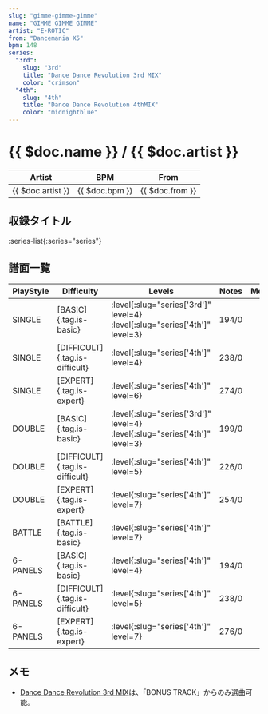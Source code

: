 ```yaml
---
slug: "gimme-gimme-gimme"
name: "GIMME GIMME GIMME"
artist: "E-ROTIC"
from: "Dancemania X5"
bpm: 148
series:
  "3rd":
    slug: "3rd"
    title: "Dance Dance Revolution 3rd MIX"
    color: "crimson"
  "4th":
    slug: "4th"
    title: "Dance Dance Revolution 4thMIX"
    color: "midnightblue"
---
```


# {{ $doc.name }} / {{ $doc.artist }}

|Artist|BPM|From|
|------|---|----|
|{{ $doc.artist }}|{{ $doc.bpm }}|{{ $doc.from }}|

## 収録タイトル

:series-list{:series="series"}

## 譜面一覧

|PlayStyle|Difficulty|Levels|Notes|Movie|
|---------|----------|------|-----|-----|
|SINGLE|[BASIC]{.tag.is-basic}|:level{:slug="series['3rd']" level=4} :level{:slug="series['4th']" level=3}|194/0||
|SINGLE|[DIFFICULT]{.tag.is-difficult}|:level{:slug="series['4th']" level=4}|238/0||
|SINGLE|[EXPERT]{.tag.is-expert}|:level{:slug="series['4th']" level=6}|274/0||
|DOUBLE|[BASIC]{.tag.is-basic}|:level{:slug="series['3rd']" level=4} :level{:slug="series['4th']" level=3}|199/0||
|DOUBLE|[DIFFICULT]{.tag.is-difficult}|:level{:slug="series['4th']" level=5}|226/0||
|DOUBLE|[EXPERT]{.tag.is-expert}|:level{:slug="series['4th']" level=7}|254/0||
|BATTLE|[BATTLE]{.tag.is-basic}|:level{:slug="series['4th']" level=7}|||
|6-PANELS|[BASIC]{.tag.is-basic}|:level{:slug="series['4th']" level=4}|194/0||
|6-PANELS|[DIFFICULT]{.tag.is-difficult}|:level{:slug="series['4th']" level=5}|238/0||
|6-PANELS|[EXPERT]{.tag.is-expert}|:level{:slug="series['4th']" level=7}|276/0||

## メモ

- [Dance Dance Revolution 3rd MIX](/series/3rd/)は、「BONUS TRACK」からのみ選曲可能。
